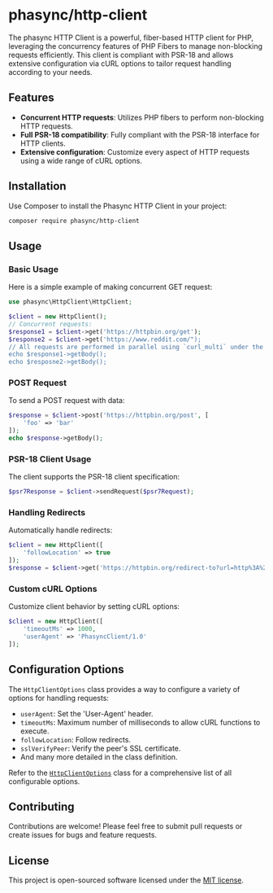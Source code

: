 # phasync/http-client

The phasync HTTP Client is a powerful, fiber-based HTTP client for PHP, leveraging the concurrency features of PHP Fibers to manage non-blocking requests efficiently. This client is compliant with PSR-18 and allows extensive configuration via cURL options to tailor request handling according to your needs.

## Features

- **Concurrent HTTP requests**: Utilizes PHP fibers to perform non-blocking HTTP requests.
- **Full PSR-18 compatibility**: Fully compliant with the PSR-18 interface for HTTP clients.
- **Extensive configuration**: Customize every aspect of HTTP requests using a wide range of cURL options.

## Installation

Use Composer to install the Phasync HTTP Client in your project:

```bash
composer require phasync/http-client
```

## Usage

### Basic Usage

Here is a simple example of making concurrent GET request:

```php
use phasync\HttpClient\HttpClient;

$client = new HttpClient();
// Concurrent requests:
$response1 = $client->get('https://httpbin.org/get');
$response2 = $client->get('https://www.reddit.com/");
// All requests are performed in parallel using `curl_multi` under the hood.
echo $response1->getBody();
echo $resposne2->getBody();
```

### POST Request

To send a POST request with data:

```php
$response = $client->post('https://httpbin.org/post', [
    'foo' => 'bar'
]);
echo $response->getBody();
```

### PSR-18 Client Usage

The client supports the PSR-18 client specification:

```php
$psr7Response = $client->sendRequest($psr7Request);
```

### Handling Redirects

Automatically handle redirects:

```php
$client = new HttpClient([
    'followLocation' => true
]);
$response = $client->get('https://httpbin.org/redirect-to?url=http%3A%2F%2Fexample.com');
```

### Custom cURL Options

Customize client behavior by setting cURL options:

```php
$client = new HttpClient([
    'timeoutMs' => 1000,
    'userAgent' => 'PhasyncClient/1.0'
]);
```

## Configuration Options

The `HttpClientOptions` class provides a way to configure a variety of options for handling requests:

- `userAgent`: Set the 'User-Agent' header.
- `timeoutMs`: Maximum number of milliseconds to allow cURL functions to execute.
- `followLocation`: Follow redirects.
- `sslVerifyPeer`: Verify the peer's SSL certificate.
- And many more detailed in the class definition.

Refer to the [`HttpClientOptions`](src/HttpClientOptions.php) class for a comprehensive list of all configurable options.

## Contributing

Contributions are welcome! Please feel free to submit pull requests or create issues for bugs and feature requests.

## License

This project is open-sourced software licensed under the [MIT license](LICENSE).
